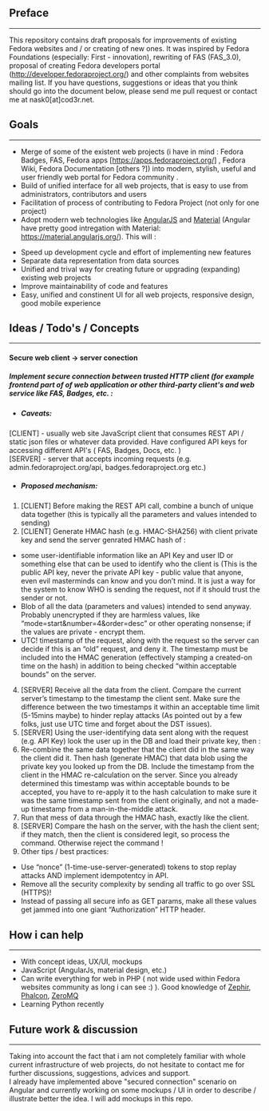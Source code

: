 ## Preface
---
This repository contains draft proposals for improvements of existing Fedora websites and / or creating of new ones. It was inspired by Fedora Foundations (especially: First - innovation), rewriting of FAS (FAS_3.0), proposal of creating Fedora developers portal (http://developer.fedoraproject.org/) and other complaints from  websites mailing list.
If you have questions, suggestions or ideas that you think should go into the document below, please send me pull request or contact me at nask0[at]cod3r.net.

## Goals
---
* Merge of some of the existent web projects (i have in mind : Fedora Badges, FAS, Fedora apps [https://apps.fedoraproject.org/] , Fedora Wiki, Fedora Documentation [others ?]) into modern, stylish, useful and user friendly web portal for Fedora community .
* Build of unified interface for all web projects, that is easy to use from administrators, contributors and users
* Facilitation of process of contributing to Fedora Project (not only for one project)
* Adopt modern web technologies like [AngularJS](https://angularjs.org/) and [Material](http://www.google.com/design/spec/) (Angular have pretty good intregation with Material: https://material.angularjs.org/).  This will :
 - Speed up development cycle and effort of implementing new features
 - Separate data representation from data sources
 - Unified and trival way for creating future or upgrading (expanding) existing web projects
 - Improve maintainability of code and features
 - Easy, unified and constinent UI for all web projects, responsive design, good mobile experience

## Ideas / Todo's / Concepts
---
#### Secure web client -> server conection
##### Implement secure connection between trusted HTTP client (for example frontend part of of web application or other third-party client's and web service like FAS, Badges, etc. : 

* ##### Caveats: 
[CLIENT] - usually web site JavaScript client that consumes REST API / static json files or whatever data provided. Have configured API keys for accessing different API's ( FAS, Badges, Docs, etc. )   
[SERVER] - server that accepts incoming requests (e.g. admin.fedoraproject.org/api, badges.fedoraproject.org etc.)

* #####  Proposed mechanism: 
1. [CLIENT] Before making the REST API call, combine a bunch of unique data together (this is typically all the parameters and values intended to sending)
2. [CLIENT] Generate HMAC hash (e.g. HMAC-SHA256) with client private key and send the server genrated HMAC hash of :
 *  some user-identifiable information like an API Key and user ID or something else that can be used to identify who the client is (This is the public API key, never the private API key - public value that anyone, even evil masterminds can know and you don’t mind. It is just a way for the system to know WHO is sending the request, not if it should trust the sender or not.   
 * Blob of all the data (parameters and values) intended to send anyway. Probably unencrypted if they are harmless values, like “mode=start&number=4&order=desc” or other operating nonsense; if the values are private - encrypt them.
 *  UTC! timestamp of the request, along with the request so the server can decide if this is an “old” request, and deny it. The timestamp must be included into the HMAC generation (effectively stamping a created-on time on the hash) in addition to being checked “within acceptable bounds” on the server.
4. [SERVER] Receive all the data from the client. Compare the current server’s timestamp to the timestamp the client sent. Make sure the difference between the two timestamps it within an acceptable time limit (5-15mins maybe) to hinder replay attacks (As pointed out by a few folks, just use UTC time and forget about the DST issues).
5. [SERVER] Using the user-identifying data sent along with the request (e.g. API Key) look the user up in the DB and load their private key, then :
 1. Re-combine the same data together that the client did in the same way the client did it. Then hash (generate HMAC) that data blob using the private key you looked up from the DB. Include the timestamp from the client in the HMAC re-calculation on the server. Since you already determined this timestamp was within acceptable bounds to be accepted, you have to re-apply it to the hash calculation to make sure it was the same timestamp sent from the client originally, and not a made-up timestamp from a man-in-the-middle attack.
 2. Run that mess of data through the HMAC hash, exactly like the client.
8. [SERVER] Compare the hash on the server, with the hash the client sent; if they match, then the client is considered legit, so process the command. Otherwise reject the command ! 
9. Other tips / best practices:
 * Use “nonce” (1-time-use-server-generated) tokens to stop replay attacks AND implement idempotentcy in API.
 * Remove all the security complexity by sending all traffic to go over SSL (HTTPS)!
 * Instead of passing all secure info as GET params, make all these values get jammed into one giant “Authorization” HTTP header.

## How i can help
---
* With concept ideas, UX/UI, mockups 
* JavaScript (AngularJs, material design, etc.)
* Can write everything for web in PHP ( not wide used within Fedora websites community as long i can see :) ). Good knowledge of [Zephir](zephir-lang.com), [Phalcon](http://phalconphp.com/),   [ZeroMQ](http://zeromq.org/)
* Learning Python recently

## Future work & discussion
---
Taking into account the fact that i am not completely familiar with whole current  infrastructure of web projects, do not hesitate to contact me for further discussions, suggestions, advices and support.   
I already have implemented above "secured connection" scenario on Angular and currently working on some mockups / UI in order to describe / illustrate better the idea. I will add mockups in this repo.
